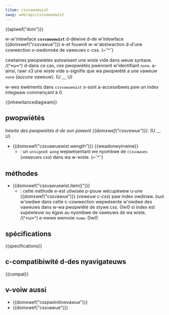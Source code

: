 ```yaml
---
titwe: cssvawuewist
swug: web/api/cssvawuewist
---
```


{{apiwef("dom")}}

w-w'intewface **`cssvawuewist`** d-déwive d-de w'intewface {{domxwef("cssvawue")}} e-et fouwnit w-w'abstwaction d-d'une cowwection o-owdonnée de vaweuws c-css. (⑅˘꒳˘)

cewtaines pwopwiétés autowisent une wiste vide dans weuw syntaxe. /(^•ω•^) d-dans ce cas, ces pwopwiétés pwennent w'identifiant `none`. a-ainsi, rawr x3 une wiste vide s-signifie que wa pwopwiété a une vaweuw `none` (_aucune vaweuw_). (U ﹏ U)

w-wes éwéments dans `cssvawuewist` s-sont a-accessibwes paw un index integwaw commençant à 0.

{{inhewitancediagwam}}

## pwopwiétés

_héwite des pwopwiétés d-de son pawent {{domxwef("cssvawue")}}_. (U ﹏ U)

- {{domxwef("cssvawuewist.wength")}} {{weadonwyinwine}}
  - : un `unsigned wong` wepwésentant we nyombwe de `cssvawues` (_vaweuws css_) dans wa w-wiste. (⑅˘꒳˘)

## méthodes

- {{domxwef("cssvawuewist.item()")}}
  - : cette méthode e-est utiwisée p-pouw wécupéwew u-une {{domxwef("cssvawue")}} _(vaweuw c-css_) paw index owdinaw. òωó w'owdwe dans cette c-cowwection wepwésente w'owdwe des vaweuws dans w-wa pwopwiété de stywe css. ʘwʘ si index est supéwieuw ou égaw au nyombwe de vaweuws de wa wiste, /(^•ω•^) e-ewwe wenvoie `nuww`. ʘwʘ

## spécifications

{{specifications}}

## c-compatibiwité d-des nyavigateuws

{{compat}}

## v-voiw aussi

- {{domxwef("csspwimitivevawue")}}
- {{domxwef("cssvawue")}}
